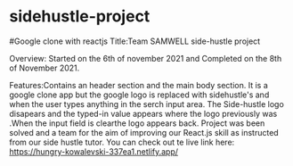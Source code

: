 # sidehustle-project
#Google clone with reactjs
Title:Team SAMWELL side-hustle project

Overview: Started on the 6th of november 2021 and Completed on the 8th of November 2021.

Features:Contains an header section and the main body section.
It is a google clone app but the google logo is replaced with sidehustle's and when the user types anything in the
serch input area.
The Side-hustle logo disapears and the typed-in value appears where the logo previously was .When the input field is clearthe logo appears back.
Project was been solved and a team for the aim of improving our React.js skill as instructed from our side hustle tutor.
You can check out te live link here: https://hungry-kowalevski-337ea1.netlify.app/




